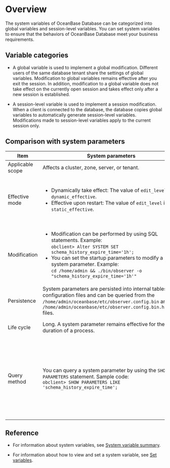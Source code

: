 # Overview

The system variables of OceanBase Database can be categorized into global variables and session-level variables. You can set system variables to ensure that the behaviors of OceanBase Database meet your business requirements.

## Variable categories

* A global variable is used to implement a global modification. Different users of the same database tenant share the settings of global variables. Modification to global variables remains effective after you exit the session. In addition, modification to a global variable does not take effect on the currently open session and takes effect only after a new session is established.

* A session-level variable is used to implement a session modification. When a client is connected to the database, the database copies global variables to automatically generate session-level variables. Modifications made to session-level variables apply to the current session only.

## Comparison with system parameters

| Item | System parameters | System variables |
|------|------------------------------------------------------------------------------------------------------------------------------------------------------------------------------------------------------------------------------------------------------------------------------------------------------------------------------------------------------------------------------------------------------|-------------------------------------------------------------------------------------------------------------------------------------------------------------------------------------------------------------------------------------------------------------------------------------------------------------------------------------------------------------------------------------------------------------------------------------------------------------|
| Applicable scope | Affects a cluster, zone, server, or tenant.  | Affects a tenant globally or at the session level.  |
| Effective mode | <ul><li> Dynamically take effect: The value of `edit_level` is `dynamic_effective`.</li><li>Effective upon restart: The value of `edit_level` is `static_effective`.</li></ul> | <ul><li>A session-level variable takes effect only on the current session. </li><li>A global variable does not take effect on the current session and takes effect only on sessions established upon re-logon. </li> |
| Modification | <ul><li>Modification can be performed by using SQL statements. Example:<br> `obclient> Alter SYSTEM SET schema_history_expire_time='1h';`    <!-- --> </li><li>You can set the startup parameters to modify a system parameter. Example:<br> `cd /home/admin && ./bin/observer -o "schema_history_expire_time='1h'"`  </li></ul> | Modification can only be performed by using SQL statements. Example:<br> `obclient> SET ob_query_timeout = 20000000;` <br>`obclient> SET GLOBAL ob_query_timeout = 20000000;`<br> `obclient> ALTER SESSION SET ob_query_timeout = 20000000;`<br> `obclient> ALTER SYSTEM SET ob_query_timeout = 20000000;` |
| Persistence | System parameters are persisted into internal tables and configuration files and can be queried from the `/home/admin/oceanbase/etc/observer.config.bin` and `/home/admin/oceanbase/etc/observer.config.bin.history` files.  | Only variables at the global level are persisted, while those at the session level are not.  |
| Life cycle | Long. A system parameter remains effective for the entire duration of a process.  | Short. A system variable takes effect only after the tenant schema is created.  |
| Query method | You can query a system parameter by using the `SHOW PARAMETERS` statement. Sample code:<br>`obclient> SHOW PARAMETERS LIKE 'schema_history_expire_time';` | You can query a variable by using the `SHOW [GLOBAL] VARIABLES` statement. Sample code:<br>`obclient> SHOW VARIABLES LIKE 'ob_query_timeout';`<br> `obclient> SHOW GLOBAL VARIABLES LIKE 'ob_query_timeout';` <br>`obclient> SELECT * FROM SYS.TENANT_VIRTUAL_SESSION_VARIABLE WHERE VARIABLE_NAME = 'ob_query_timeout';`<br>`obclient> SELECT * FROM SYS.TENANT_VIRTUAL_GLOBAL_VARIABLE WHERE VARIABLE_NAME = 'ob_query_timeout';` |

## Reference

* For information about system variables, see [System variable summary](2.system-variable-overview-of-oracle-mode.md).

* For information about how to view and set a system variable, see [Set variables](../../2.administrator-guide/2.basic-database-management/2.configuration-management/3.set-variables.md).
